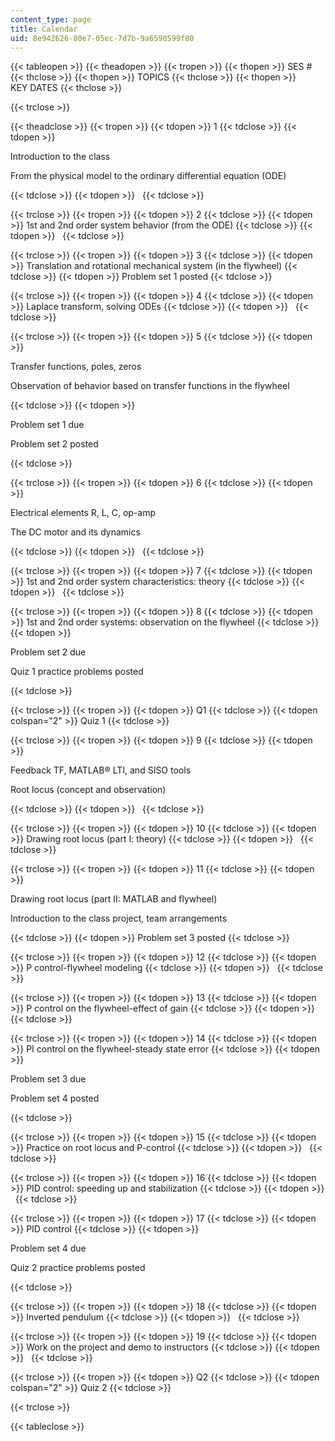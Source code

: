 ```yaml
---
content_type: page
title: Calendar
uid: 8e942626-80e7-05ec-7d7b-9a6590599f80
---
```


{{< tableopen >}}
{{< theadopen >}}
{{< tropen >}}
{{< thopen >}}
SES #
{{< thclose >}}
{{< thopen >}}
TOPICS
{{< thclose >}}
{{< thopen >}}
KEY DATES
{{< thclose >}}

{{< trclose >}}

{{< theadclose >}}
{{< tropen >}}
{{< tdopen >}}
1
{{< tdclose >}}
{{< tdopen >}}


Introduction to the class

From the physical model to the ordinary differential equation (ODE)


{{< tdclose >}}
{{< tdopen >}}
 
{{< tdclose >}}

{{< trclose >}}
{{< tropen >}}
{{< tdopen >}}
2
{{< tdclose >}}
{{< tdopen >}}
1st and 2nd order system behavior (from the ODE)
{{< tdclose >}}
{{< tdopen >}}
 
{{< tdclose >}}

{{< trclose >}}
{{< tropen >}}
{{< tdopen >}}
3
{{< tdclose >}}
{{< tdopen >}}
Translation and rotational mechanical system (in the flywheel)
{{< tdclose >}}
{{< tdopen >}}
Problem set 1 posted
{{< tdclose >}}

{{< trclose >}}
{{< tropen >}}
{{< tdopen >}}
4
{{< tdclose >}}
{{< tdopen >}}
Laplace transform, solving ODEs
{{< tdclose >}}
{{< tdopen >}}
 
{{< tdclose >}}

{{< trclose >}}
{{< tropen >}}
{{< tdopen >}}
5
{{< tdclose >}}
{{< tdopen >}}


Transfer functions, poles, zeros

Observation of behavior based on transfer functions in the flywheel


{{< tdclose >}}
{{< tdopen >}}


Problem set 1 due

Problem set 2 posted


{{< tdclose >}}

{{< trclose >}}
{{< tropen >}}
{{< tdopen >}}
6
{{< tdclose >}}
{{< tdopen >}}


Electrical elements R, L, C, op-amp

The DC motor and its dynamics


{{< tdclose >}}
{{< tdopen >}}
 
{{< tdclose >}}

{{< trclose >}}
{{< tropen >}}
{{< tdopen >}}
7
{{< tdclose >}}
{{< tdopen >}}
1st and 2nd order system characteristics: theory
{{< tdclose >}}
{{< tdopen >}}
 
{{< tdclose >}}

{{< trclose >}}
{{< tropen >}}
{{< tdopen >}}
8
{{< tdclose >}}
{{< tdopen >}}
1st and 2nd order systems: observation on the flywheel
{{< tdclose >}}
{{< tdopen >}}


Problem set 2 due

Quiz 1 practice problems posted


{{< tdclose >}}

{{< trclose >}}
{{< tropen >}}
{{< tdopen >}}
Q1
{{< tdclose >}}
{{< tdopen colspan="2" >}}
Quiz 1
{{< tdclose >}}

{{< trclose >}}
{{< tropen >}}
{{< tdopen >}}
9
{{< tdclose >}}
{{< tdopen >}}


Feedback TF, MATLAB® LTI, and SISO tools

Root locus (concept and observation)


{{< tdclose >}}
{{< tdopen >}}
 
{{< tdclose >}}

{{< trclose >}}
{{< tropen >}}
{{< tdopen >}}
10
{{< tdclose >}}
{{< tdopen >}}
Drawing root locus (part I: theory)
{{< tdclose >}}
{{< tdopen >}}
 
{{< tdclose >}}

{{< trclose >}}
{{< tropen >}}
{{< tdopen >}}
11
{{< tdclose >}}
{{< tdopen >}}


Drawing root locus (part II: MATLAB and flywheel)

Introduction to the class project, team arrangements


{{< tdclose >}}
{{< tdopen >}}
Problem set 3 posted
{{< tdclose >}}

{{< trclose >}}
{{< tropen >}}
{{< tdopen >}}
12
{{< tdclose >}}
{{< tdopen >}}
P control-flywheel modeling
{{< tdclose >}}
{{< tdopen >}}
 
{{< tdclose >}}

{{< trclose >}}
{{< tropen >}}
{{< tdopen >}}
13
{{< tdclose >}}
{{< tdopen >}}
P control on the flywheel-effect of gain
{{< tdclose >}}
{{< tdopen >}}
 
{{< tdclose >}}

{{< trclose >}}
{{< tropen >}}
{{< tdopen >}}
14
{{< tdclose >}}
{{< tdopen >}}
PI control on the flywheel-steady state error
{{< tdclose >}}
{{< tdopen >}}


Problem set 3 due

Problem set 4 posted


{{< tdclose >}}

{{< trclose >}}
{{< tropen >}}
{{< tdopen >}}
15
{{< tdclose >}}
{{< tdopen >}}
Practice on root locus and P-control
{{< tdclose >}}
{{< tdopen >}}
 
{{< tdclose >}}

{{< trclose >}}
{{< tropen >}}
{{< tdopen >}}
16
{{< tdclose >}}
{{< tdopen >}}
PID control: speeding up and stabilization
{{< tdclose >}}
{{< tdopen >}}
 
{{< tdclose >}}

{{< trclose >}}
{{< tropen >}}
{{< tdopen >}}
17
{{< tdclose >}}
{{< tdopen >}}
PID control
{{< tdclose >}}
{{< tdopen >}}


Problem set 4 due

Quiz 2 practice problems posted


{{< tdclose >}}

{{< trclose >}}
{{< tropen >}}
{{< tdopen >}}
18
{{< tdclose >}}
{{< tdopen >}}
Inverted pendulum
{{< tdclose >}}
{{< tdopen >}}
 
{{< tdclose >}}

{{< trclose >}}
{{< tropen >}}
{{< tdopen >}}
19
{{< tdclose >}}
{{< tdopen >}}
Work on the project and demo to instructors
{{< tdclose >}}
{{< tdopen >}}
 
{{< tdclose >}}

{{< trclose >}}
{{< tropen >}}
{{< tdopen >}}
Q2
{{< tdclose >}}
{{< tdopen colspan="2" >}}
Quiz 2
{{< tdclose >}}

{{< trclose >}}

{{< tableclose >}}